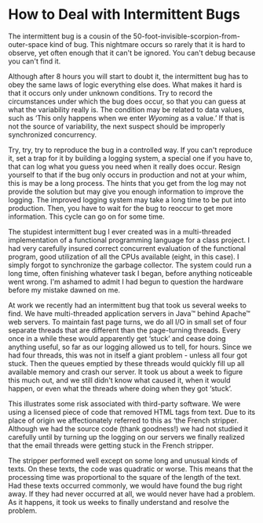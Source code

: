 # How to Deal with Intermittent Bugs

The intermittent bug is a cousin of the 50-foot-invisible-scorpion-from-outer-space kind of bug. This nightmare occurs so rarely that it is hard to observe, yet often enough that it can't be ignored. You can't debug because you can't find it.

Although after 8 hours you will start to doubt it, the intermittent bug has to obey the same laws of logic everything else does. What makes it hard is that it occurs only under unknown conditions. Try to record the circumstances under which the bug does occur, so that you can guess at what the variability really is. The condition may be related to data values, such as ‘This only happens when we enter *Wyoming* as a value.’ If that is not the source of variability, the next suspect should be improperly synchronized concurrency.

Try, try, try to reproduce the bug in a controlled way. If you can't reproduce it, set a trap for it by building a logging system, a special one if you have to, that can log what you guess you need when it really does occur. Resign yourself to that if the bug only occurs in production and not at your whim, this is may be a long process. The hints that you get from the log may not provide the solution but may give you enough information to improve the logging. The improved logging system may take a long time to be put into production. Then, you have to wait for the bug to reoccur to get more information. This cycle can go on for some time.

The stupidest intermittent bug I ever created was in a multi-threaded implementation of a functional programming language for a class project. I had very carefully insured correct concurrent evaluation of the functional program, good utilization of all the CPUs available (eight, in this case). I simply forgot to synchronize the garbage collector. The system could run a long time, often finishing whatever task I began, before anything noticeable went wrong. I'm ashamed to admit I had begun to question the hardware before my mistake dawned on me.

At work we recently had an intermittent bug that took us several weeks to find. We have multi-threaded application servers in Java™ behind Apache™ web servers. To maintain fast page turns, we do all I/O in small set of four separate threads that are different than the page-turning threads. Every once in a while these would apparently get ‘stuck’ and cease doing anything useful, so far as our logging allowed us to tell, for hours. Since we had four threads, this was not in itself a giant problem - unless all four got stuck. Then the queues emptied by these threads would quickly fill up all available memory and crash our server. It took us about a week to figure this much out, and we still didn't know what caused it, when it would happen, or even what the threads where doing when they got ‘stuck’.

This illustrates some risk associated with third-party software. We were using a licensed piece of code that removed HTML tags from text. Due to its place of origin we affectionately referred to this as ‘the French stripper. Although we had the source code (thank goodness!) we had not studied it carefully until by turning up the logging on our servers we finally realized that the email threads were getting stuck in the French stripper.

The stripper performed well except on some long and unusual kinds of texts. On these texts, the code was quadratic or worse. This means that the processing time was proportional to the square of the length of the text. Had these texts occurred commonly, we would have found the bug right away. If they had never occurred at all, we would never have had a problem. As it happens, it took us weeks to finally understand and resolve the problem.
